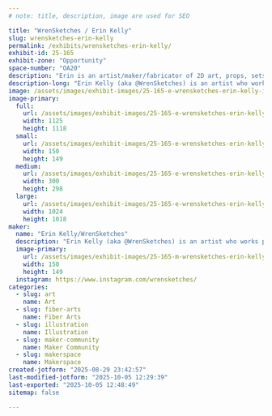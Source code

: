 ```yaml
---
# note: title, description, image are used for SEO

title: "WrenSketches / Erin Kelly"
slug: wrensketches-erin-kelly
permalink: /exhibits/wrensketches-erin-kelly/
exhibit-id: 25-165
exhibit-zone: "Opportunity"
space-number: "OA20"
description: "Erin is an artist/maker/fabricator of 2D art, props, sets, practical effects, and more."
description-long: "Erin Kelly (aka @WrenSketches) is an artist who works primarily in watercolor and pencil. She loves to share her process and encourage others to pursue their maker tendencies. In addition to 2-D art Erin has spent years as a partner at Roundtable Productions LLC - a custom fabrication company. She shares knowledge and experiences about build techniques and fabrication methods for props, sets, practical effects, and more. She also co-owns Makers Hollow, a place that fellow makers can rent for their own creative endeavors."
image: /assets/images/exhibit-images/25-165-e-wrensketches-erin-kelly-img-2694-5052-300x298.jpeg
image-primary: 
  full:
    url: /assets/images/exhibit-images/25-165-e-wrensketches-erin-kelly-img-2694-5052-full.jpeg
    width: 1125
    height: 1118
  small:
    url: /assets/images/exhibit-images/25-165-e-wrensketches-erin-kelly-img-2694-5052-150x149.jpeg
    width: 150
    height: 149
  medium:
    url: /assets/images/exhibit-images/25-165-e-wrensketches-erin-kelly-img-2694-5052-300x298.jpeg
    width: 300
    height: 298
  large:
    url: /assets/images/exhibit-images/25-165-e-wrensketches-erin-kelly-img-2694-5052-1024x1018.jpeg
    width: 1024
    height: 1018
maker: 
  name: "Erin Kelly/WrenSketches"
  description: "Erin Kelly (aka @WrenSketches) is an artist who works primarily in watercolor and pencil. She loves to share her process and encourage others to pursue their maker tendencies. In addition to 2-D art Erin has spent years as a partner at Roundtable Productions LLC - a custom fabrication company. She can share knowledge and experiences about many build techniques and fabrication methods for props, sets, practical effects, and more. She also co-owns Makers Hollow, a place that fellow makers can rent for their own creative endeavors."
  image-primary:
    url: /assets/images/exhibit-images/25-165-m-wrensketches-erin-kelly-img-2694-150x149.jpeg
    width: 150
    height: 149
  instagram: https://www.instagram.com/wrensketches/
categories: 
  - slug: art
    name: Art
  - slug: fiber-arts
    name: Fiber Arts
  - slug: illustration
    name: Illustration
  - slug: maker-community
    name: Maker Community
  - slug: makerspace
    name: Makerspace
created-jotform: "2025-08-29 23:42:57"
last-modified-jotform: "2025-10-05 12:29:39"
last-exported: "2025-10-05 12:48:49"
sitemap: false

---
```

